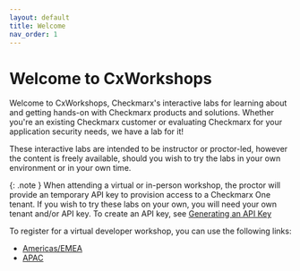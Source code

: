 ```yaml
---
layout: default
title: Welcome
nav_order: 1
---
```


# Welcome to CxWorkshops

Welcome to CxWorkshops, Checkmarx's interactive labs for learning about and getting hands-on with Checkmarx products and solutions. Whether you're an existing Checkmarx customer or evaluating Checkmarx for your application security needs, we have a lab for it!

These interactive labs are intended to be instructor or proctor-led, however the content is freely available, should you wish to try the labs in your own environment or in your own time.  

{: .note }
When attending a virtual or in-person workshop, the proctor will provide an temporary API key to provision access to a Checkmarx One tenant.  If you wish to try these labs on your own, you will need your own tenant and/or API key.  To create an API key, see [Generating an API Key](https://checkmarx.com/resource/documents/en/34965-118315-authentication-for-checkmarx-one-cli.html#UUID-a4e31a96-1f36-6293-e95a-97b4b9189060_UUID-1e7abdfa-77eb-2a6c-f12a-c812a1e1dcf7)

To register for a virtual developer workshop, you can use the following links:

- [Americas/EMEA](https://info.checkmarx.com)
- [APAC](https://info.checkmarx.com)
